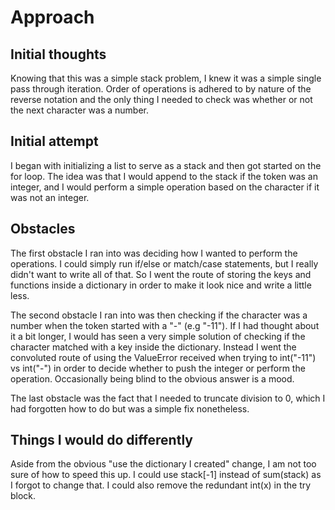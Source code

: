 # Approach

## Initial thoughts

Knowing that this was a simple stack problem, I knew it was a simple single pass through iteration. Order of operations is adhered to by nature of the reverse notation and the only thing I needed to check was whether or not the next character was a number.

## Initial attempt

I began with initializing a list to serve as a stack and then got started on the for loop. The idea was that I would append to the stack if the token was an integer, and I would perform a simple operation based on the character if it was not an integer.

## Obstacles

The first obstacle I ran into was deciding how I wanted to perform the operations. I could simply run if/else or match/case statements, but I really didn't want to write all of that. So I went the route of storing the keys and functions inside a dictionary in order to make it look nice and write a little less. 

The second obstacle I ran into was then checking if the character was a number when the token started with a "-" (e.g "-11"). If I had thought about it a bit longer, I would has seen a very simple solution of checking if the character matched with a key inside the dictionary. Instead I went the convoluted route of using the ValueError received when trying to int("-11") vs int("-") in order to decide whether to push the integer or perform the operation. Occasionally being blind to the obvious answer is a mood.

The last obstacle was the fact that I needed to truncate division to 0, which I had forgotten how to do but was a simple fix nonetheless. 

## Things I would do differently

Aside from the obvious "use the dictionary I created" change, I am not too sure of how to speed this up. I could use stack[-1] instead of sum(stack) as I forgot to change that. I could also remove the redundant int(x) in the try block.